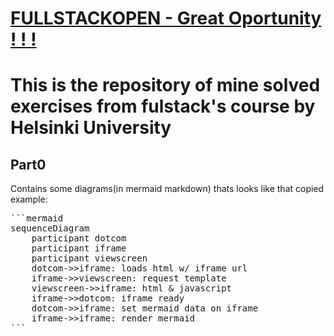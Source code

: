 # [FULLSTACKOPEN - Great Oportunity ! ! !](https://fullstackopen.com/en/)
<h1>This is the repository of mine solved exercises from fulstack's course by Helsinki University </h1>
<h2>Part0</h2>
<p>Contains some diagrams(in mermaid markdown) thats looks like that copied example:</p>
<pre>
```mermaid
sequenceDiagram
    participant dotcom
    participant iframe
    participant viewscreen
    dotcom->>iframe: loads html w/ iframe url
    iframe->>viewscreen: request template
    viewscreen->>iframe: html & javascript
    iframe->>dotcom: iframe ready
    dotcom->>iframe: set mermaid data on iframe
    iframe->>iframe: render mermaid
```
</pre>
